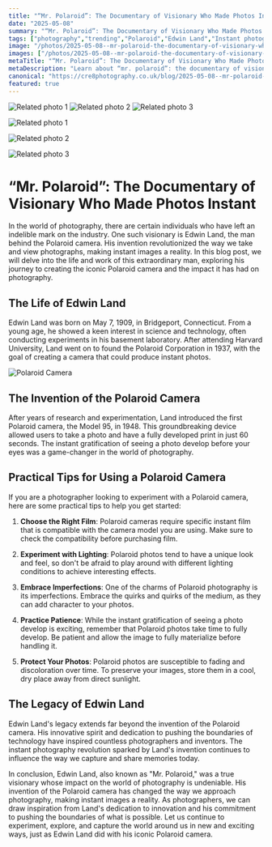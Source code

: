 ```yaml
---
title: "“Mr. Polaroid”: The Documentary of Visionary Who Made Photos Instant"
date: "2025-05-08"
summary: "“Mr. Polaroid”: The Documentary of Visionary Who Made Photos Instant - A trending topic in photography."
tags: ["photography","trending","Polaroid","Edwin Land","Instant photography","Camera","Innovation","Technology","Visionary","Legacy","Photography","Instant gratification"]
image: "/photos/2025-05-08--mr-polaroid-the-documentary-of-visionary-who-made-photos-instant-1.jpg"
images: ["/photos/2025-05-08--mr-polaroid-the-documentary-of-visionary-who-made-photos-instant-1.jpg","/photos/2025-05-08--mr-polaroid-the-documentary-of-visionary-who-made-photos-instant-2.jpg","/photos/2025-05-08--mr-polaroid-the-documentary-of-visionary-who-made-photos-instant-3.jpg"]
metaTitle: "“Mr. Polaroid”: The Documentary of Visionary Who Made Photos Instant | cre8 Photography"
metaDescription: "Learn about “mr. polaroid”: the documentary of visionary who made photos instant in photography with practical tips and insights."
canonical: "https://cre8photography.co.uk/blog/2025-05-08--mr-polaroid-the-documentary-of-visionary-who-made-photos-instant"
featured: true
---
```


<!-- Gallery as HTML -->

<div class="grid grid-cols-1 sm:grid-cols-2 md:grid-cols-3 gap-4">
  <img src="/photos/2025-05-08--mr-polaroid-the-documentary-of-visionary-who-made-photos-instant-1.jpg" alt="Related photo 1" class="w-full rounded-lg" />
<img src="/photos/2025-05-08--mr-polaroid-the-documentary-of-visionary-who-made-photos-instant-2.jpg" alt="Related photo 2" class="w-full rounded-lg" />
<img src="/photos/2025-05-08--mr-polaroid-the-documentary-of-visionary-who-made-photos-instant-3.jpg" alt="Related photo 3" class="w-full rounded-lg" />
</div>


<!-- Gallery as Markdown -->
![Related photo 1](/photos/2025-05-08--mr-polaroid-the-documentary-of-visionary-who-made-photos-instant-1.jpg)


![Related photo 2](/photos/2025-05-08--mr-polaroid-the-documentary-of-visionary-who-made-photos-instant-2.jpg)


![Related photo 3](/photos/2025-05-08--mr-polaroid-the-documentary-of-visionary-who-made-photos-instant-3.jpg)



# “Mr. Polaroid”: The Documentary of Visionary Who Made Photos Instant

In the world of photography, there are certain individuals who have left an indelible mark on the industry. One such visionary is Edwin Land, the man behind the Polaroid camera. His invention revolutionized the way we take and view photographs, making instant images a reality. In this blog post, we will delve into the life and work of this extraordinary man, exploring his journey to creating the iconic Polaroid camera and the impact it has had on photography.

## The Life of Edwin Land

Edwin Land was born on May 7, 1909, in Bridgeport, Connecticut. From a young age, he showed a keen interest in science and technology, often conducting experiments in his basement laboratory. After attending Harvard University, Land went on to found the Polaroid Corporation in 1937, with the goal of creating a camera that could produce instant photos.

![Polaroid Camera](/path/to/polaroid_camera.jpg)

## The Invention of the Polaroid Camera

After years of research and experimentation, Land introduced the first Polaroid camera, the Model 95, in 1948. This groundbreaking device allowed users to take a photo and have a fully developed print in just 60 seconds. The instant gratification of seeing a photo develop before your eyes was a game-changer in the world of photography.

## Practical Tips for Using a Polaroid Camera

If you are a photographer looking to experiment with a Polaroid camera, here are some practical tips to help you get started:

1. **Choose the Right Film**: Polaroid cameras require specific instant film that is compatible with the camera model you are using. Make sure to check the compatibility before purchasing film.

2. **Experiment with Lighting**: Polaroid photos tend to have a unique look and feel, so don't be afraid to play around with different lighting conditions to achieve interesting effects.

3. **Embrace Imperfections**: One of the charms of Polaroid photography is its imperfections. Embrace the quirks and quirks of the medium, as they can add character to your photos.

4. **Practice Patience**: While the instant gratification of seeing a photo develop is exciting, remember that Polaroid photos take time to fully develop. Be patient and allow the image to fully materialize before handling it.

5. **Protect Your Photos**: Polaroid photos are susceptible to fading and discoloration over time. To preserve your images, store them in a cool, dry place away from direct sunlight.

## The Legacy of Edwin Land

Edwin Land's legacy extends far beyond the invention of the Polaroid camera. His innovative spirit and dedication to pushing the boundaries of technology have inspired countless photographers and inventors. The instant photography revolution sparked by Land's invention continues to influence the way we capture and share memories today.

In conclusion, Edwin Land, also known as "Mr. Polaroid," was a true visionary whose impact on the world of photography is undeniable. His invention of the Polaroid camera has changed the way we approach photography, making instant images a reality. As photographers, we can draw inspiration from Land's dedication to innovation and his commitment to pushing the boundaries of what is possible. Let us continue to experiment, explore, and capture the world around us in new and exciting ways, just as Edwin Land did with his iconic Polaroid camera.

